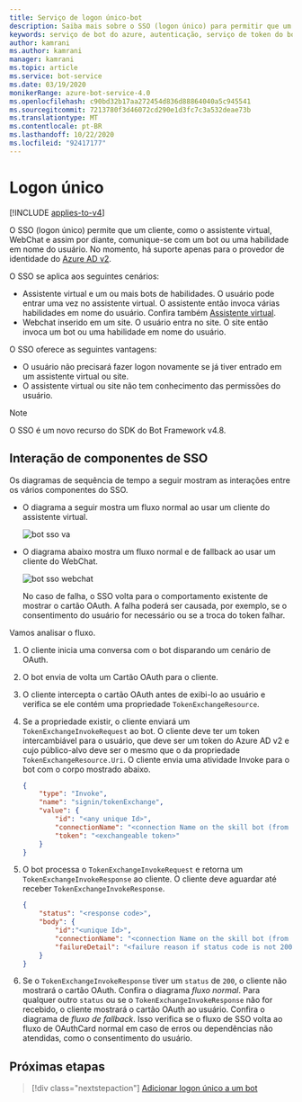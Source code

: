 ```yaml
---
title: Serviço de logon único-bot
description: Saiba mais sobre o SSO (logon único) para permitir que um cliente se comunique com um bot ou habilidade no serviço de bot do Azure.
keywords: serviço de bot do azure, autenticação, serviço de token do bot framework
author: kamrani
ms.author: kamrani
manager: kamrani
ms.topic: article
ms.service: bot-service
ms.date: 03/19/2020
monikerRange: azure-bot-service-4.0
ms.openlocfilehash: c90bd32b17aa272454d836d88864040a5c945541
ms.sourcegitcommit: 7213780f3d46072cd290e1d3fc7c3a532deae73b
ms.translationtype: MT
ms.contentlocale: pt-BR
ms.lasthandoff: 10/22/2020
ms.locfileid: "92417177"
---
```

# <a name="single-sign-on"></a>Logon único

[!INCLUDE [applies-to-v4](../includes/applies-to-v4-current.md)]

O SSO (logon único) permite que um cliente, como o assistente virtual, WebChat e assim por diante, comunique-se com um bot ou uma habilidade em nome do usuário.
No momento, há suporte apenas para o provedor de identidade do [Azure AD v2](./bot-builder-concept-identity-providers.md#azure-active-directory-identity-provider).

O SSO se aplica aos seguintes cenários:

- Assistente virtual e um ou mais bots de habilidades. O usuário pode entrar uma vez no assistente virtual. O assistente então invoca várias habilidades em nome do usuário. Confira também [Assistente virtual](./bot-builder-virtual-assistant-introduction.md).
- Webchat inserido em um site. O usuário entra no site. O site então invoca um bot ou uma habilidade em nome do usuário.

O SSO oferece as seguintes vantagens:

- O usuário não precisará fazer logon novamente se já tiver entrado em um assistente virtual ou site.
- O assistente virtual ou site não tem conhecimento das permissões do usuário.

> [!NOTE]
> O SSO é um novo recurso do SDK do Bot Framework v4.8.

## <a name="sso-components-interaction"></a>Interação de componentes de SSO

Os diagramas de sequência de tempo a seguir mostram as interações entre os vários componentes do SSO.


- O diagrama a seguir mostra um fluxo normal ao usar um cliente do assistente virtual.

    ![bot sso va](media/concept-bot-authentication/bot-auth-sso-va-time-sequence.PNG)


- O diagrama abaixo mostra um fluxo normal e de fallback ao usar um cliente do WebChat.

    ![bot sso webchat](media/concept-bot-authentication/bot-auth-sso-webchat-time-sequence.PNG)

    No caso de falha, o SSO volta para o comportamento existente de mostrar o cartão OAuth.
    A falha poderá ser causada, por exemplo, se o consentimento do usuário for necessário ou se a troca do token falhar.

Vamos analisar o fluxo.

1. O cliente inicia uma conversa com o bot disparando um cenário de OAuth.
1. O bot envia de volta um Cartão OAuth para o cliente.
1. O cliente intercepta o cartão OAuth antes de exibi-lo ao usuário e verifica se ele contém uma propriedade `TokenExchangeResource`.
1. Se a propriedade existir, o cliente enviará um `TokenExchangeInvokeRequest` ao bot. O cliente deve ter um token intercambiável para o usuário, que deve ser um token do Azure AD v2 e cujo público-alvo deve ser o mesmo que o da propriedade `TokenExchangeResource.Uri`. <!-- For an example on how to get the user's exchangeable token, please refer to this [Webchat Sample (TBD)](https://linkrequired). --> O cliente envia uma atividade Invoke para o bot com o corpo mostrado abaixo.

    ```json
    {
        "type": "Invoke",
        "name": "signin/tokenExchange",
        "value": {
            "id": "<any unique Id>",
            "connectionName": "<connection Name on the skill bot (from the OAuth Card)>",
            "token": "<exchangeable token>"
        }
    }
    ```

1. O bot processa o `TokenExchangeInvokeRequest` e retorna um `TokenExchangeInvokeResponse` ao cliente. O cliente deve aguardar até receber `TokenExchangeInvokeResponse`.

    ```json
    {
        "status": "<response code>",
        "body": {
            "id":"<unique Id>",
            "connectionName": "<connection Name on the skill bot (from the OAuth Card)>",
            "failureDetail": "<failure reason if status code is not 200, null otherwise>"
        }
    }
    ```

1. Se o `TokenExchangeInvokeResponse` tiver um `status` de `200`, o cliente não mostrará o cartão OAuth. Confira o diagrama *fluxo normal*. Para qualquer outro `status` ou se o `TokenExchangeInvokeResponse` não for recebido, o cliente mostrará o cartão OAuth ao usuário. Confira o diagrama de *fluxo de fallback*. Isso verifica se o fluxo de SSO volta ao fluxo de OAuthCard normal em caso de erros ou dependências não atendidas, como o consentimento do usuário.

## <a name="next-steps"></a>Próximas etapas

> [!div class="nextstepaction"]
> [Adicionar logon único a um bot](bot-builder-authentication-sso.md)
